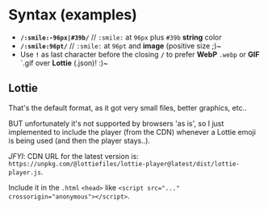 # Syntax (examples)
* **`/:smile:-96px|#39b/`** // `:smile:` at `96px` plus `#39b` **string** color
* **`/:smile:96pt/`** // `:smile:` at `96pt` and **image** (positive size ;)~
* Use **`!`** as last character before the closing **`/`** to prefer **WebP** `.webp` or **GIF** `.gif over **Lottie** (.json)! :)~

## Lottie
That's the default format, as it got very small files, better graphics, etc..

BUT unfortunately it's not supported by browsers 'as is', so I just implemented to include the
player (from the CDN) whenever a Lottie emoji is being used (and then the player stays..).

_JFYI_: CDN URL for the latest version is: `https://unpkg.com/@lottiefiles/lottie-player@latest/dist/lottie-player.js`.

Include it in the `.html` `<head>` like `<script src="..." crossorigin="anonymous"></script>`.

